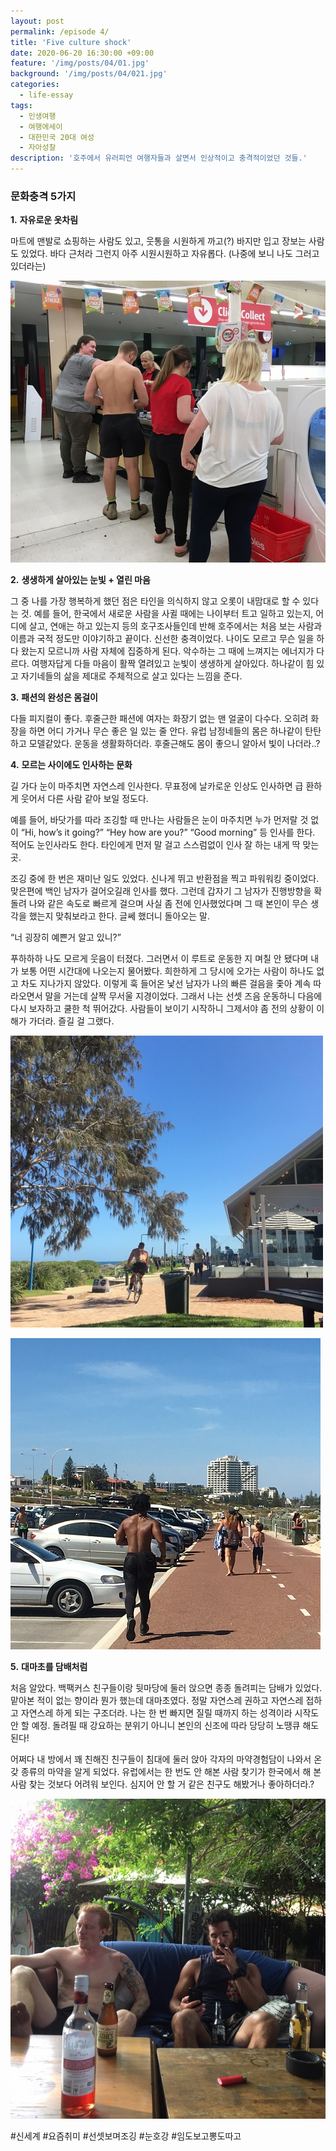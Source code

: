 ```yaml
---
layout: post
permalink: /episode 4/
title: 'Five culture shock'
date: 2020-06-20 16:30:00 +09:00
feature: '/img/posts/04/01.jpg'
background: '/img/posts/04/021.jpg'
categories:
  - life-essay
tags:
  - 인생여행
  - 여행에세이
  - 대한민국 20대 여성
  - 자아성찰
description: '호주에서 유러피언 여행자들과 살면서 인상적이고 충격적이었던 것들.'
---
```


   ### **문화충격 5가지**

**1.**  **자유로운 옷차림**

마트에 맨발로 쇼핑하는 사람도 있고, 웃통을 시원하게 까고(?) 바지만 입고 장보는 사람도 있었다. 바다 근처라 그런지 아주 시원시원하고 자유롭다. (나중에 보니 나도 그러고 있더라는)

![시원한 옷차림](/img/posts/04/03.jpg)

**2.**  **생생하게 살아있는 눈빛 + 열린 마음**

그 중 나를 가장 행복하게 했던 점은 타인을 의식하지 않고 오롯이 내맘대로 할 수 있다는 것. 예를 들어, 한국에서 새로운 사람을 사귈 때에는 나이부터 트고 일하고 있는지, 어디에 살고, 연애는 하고 있는지 등의 호구조사들인데 반해 호주에서는 처음 보는 사람과 이름과 국적 정도만 이야기하고 끝이다. 신선한 충격이었다. 나이도 모르고 무슨 일을 하다 왔는지 모르니까 사람 자체에 집중하게 된다. 악수하는 그 때에 느껴지는 에너지가 다르다. 여행자답게 다들 마음이 활짝 열려있고 눈빛이 생생하게 살아있다. 하나같이 힘 있고 자기네들의 삶을 제대로 주체적으로 살고 있다는 느낌을 준다.

**3.**  **패션의 완성은 몸걸이**

다들 피지컬이 좋다. 후줄근한 패션에 여자는 화장기 없는 맨 얼굴이 다수다. 오히려 화장을 하면 어디 가거나 무슨 좋은 일 있는 줄 안다. 유럽 남정네들의 몸은 하나같이 탄탄하고 모델같았다. 운동을 생활화하더라. 후줄근해도 몸이 좋으니 알아서 빛이 나더라..?

**4.**  **모르는 사이에도 인사하는 문화**

길 가다 눈이 마주치면 자연스레 인사한다. 무표정에 날카로운 인상도 인사하면 급 환하게 웃어서 다른 사람 같아 보일 정도다.

예를 들어, 바닷가를 따라 조깅할 때 만나는 사람들은 눈이 마주치면 누가 먼저랄 것 없이 “Hi, how’s it going?” “Hey how are you?” “Good morning” 등 인사를 한다. 적어도 눈인사라도 한다. 타인에게 먼저 말 걸고 스스럼없이 인사 잘 하는 내게 딱 맞는 곳. 

조깅 중에 한 번은 재미난 일도 있었다. 신나게 뛰고 반환점을 찍고 파워워킹 중이었다. 맞은편에 백인 남자가 걸어오길래 인사를 했다. 그런데 갑자기 그 남자가 진행방향을 확 돌려 나와 같은 속도로 빠르게 걸으며 사실 좀 전에 인사했었다며 그 때 본인이 무슨 생각을 했는지 맞춰보라고 한다. 글쎄 했더니 돌아오는 말. 

“너 굉장히 예쁜거 알고 있니?” 

푸하하하 나도 모르게 웃음이 터졌다. 그러면서 이 루트로 운동한 지 며칠 안 됐다며 내가 보통 어떤 시간대에 나오는지 물어봤다. 희한하게 그 당시에 오가는 사람이 하나도 없고 차도 지나가지 않았다. 이렇게 훅 들어온 낯선 남자가 나의 빠른 걸음을 좇아 계속 따라오면서 말을 거는데 살짝 무서울 지경이었다. 그래서 나는 선셋 즈음 운동하니 다음에 다시 보자하고 쿨한 척 뛰어갔다. 사람들이 보이기 시작하니 그제서야 좀 전의 상황이 이해가 가더라. 즐길 걸 그랬다.

![화난 근육들](/img/posts/04/06.jpg)

![화난 근육들2](/img/posts/04/05.jpg)

**5.**  **대마초를 담배처럼**

처음 알았다. 백팩커스 친구들이랑 뒷마당에 둘러 앉으면 종종 돌려피는 담배가 있었다. 맡아본 적이 없는 향이라 뭔가 했는데 대마초였다. 정말 자연스레 권하고 자연스레 접하고 자연스레 하게 되는 구조더라. 나는 한 번 빠지면 질릴 때까지 하는 성격이라 시작도 안 할 예정. 돌려필 때 강요하는 분위기 아니니 본인의 신조에 따라 당당히 노땡큐 해도 된다!  

어쩌다 내 방에서 꽤 친해진 친구들이 침대에 둘러 앉아 각자의 마약경험담이 나와서 온갖 종류의 마약을 알게 되었다. 유럽에서는 한 번도 안 해본 사람 찾기가 한국에서 해 본 사람 찾는 것보다 어려워 보인다. 심지어 안 할 거 같은 친구도 해봤거나 좋아하더라.?

![my zara model](/img/posts/04/04.jpg)

#신세계 #요즘취미 #선셋보며조깅 #눈호강 #임도보고뽕도따고 